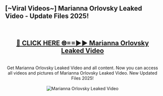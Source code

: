 <h2>[~Viral Videos~] Marianna Orlovsky Leaked Video - Update Files 2025!</h2>
<br>
<div align="center">
<h2><a href="https://betterlinks.top/A2PfLJ" rel="nofollow">🔴 CLICK HERE 🌐==►► Marianna Orlovsky Leaked Video</a></h2>
<br>
Get Marianna Orlovsky Leaked Video and all content. Now you can access all videos and pictures of Marianna Orlovsky Leaked Video. New Updated Files 2025!
<br>
<br>
<a href="https://betterlinks.top/A2PfLJ" rel="nofollow" data-target="animated-image.originalLink"><img src="https://i.ibb.co.com/WyWwxjT/player-gif2.gif" alt="Marianna Orlovsky Leaked Video" style="max-width: 100%; display: inline-block;" data-target="animated-image.originalImage"></a>
</div>
<br>
